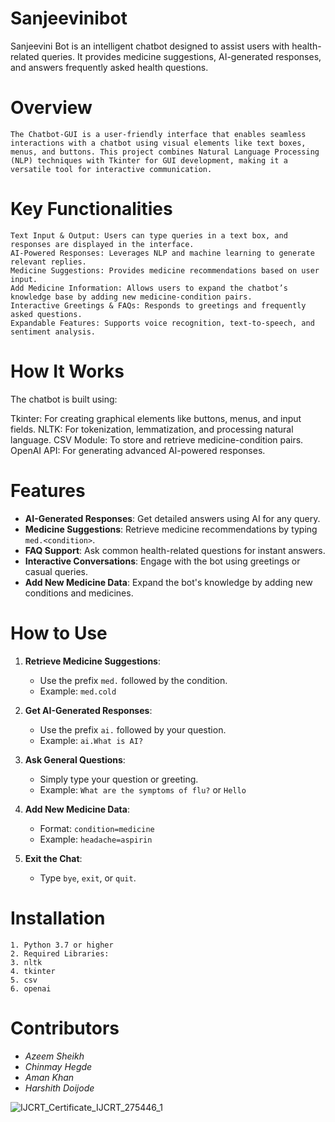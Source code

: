 # Sanjeevinibot
Sanjeevini Bot is an intelligent chatbot designed to assist users with health-related queries. It provides medicine suggestions, AI-generated responses, and answers frequently asked health questions.

# Overview
    The Chatbot-GUI is a user-friendly interface that enables seamless interactions with a chatbot using visual elements like text boxes, menus, and buttons. This project combines Natural Language Processing (NLP) techniques with Tkinter for GUI development, making it a versatile tool for interactive communication.

# Key Functionalities
    Text Input & Output: Users can type queries in a text box, and responses are displayed in the interface.
    AI-Powered Responses: Leverages NLP and machine learning to generate relevant replies.
    Medicine Suggestions: Provides medicine recommendations based on user input.
    Add Medicine Information: Allows users to expand the chatbot’s knowledge base by adding new medicine-condition pairs.
    Interactive Greetings & FAQs: Responds to greetings and frequently asked questions.
    Expandable Features: Supports voice recognition, text-to-speech, and sentiment analysis.

# How It Works
The chatbot is built using:

Tkinter: For creating graphical elements like buttons, menus, and input fields.
NLTK: For tokenization, lemmatization, and processing natural language.
CSV Module: To store and retrieve medicine-condition pairs.
OpenAI API: For generating advanced AI-powered responses.

# Features
- **AI-Generated Responses**: Get detailed answers using AI for any query.
- **Medicine Suggestions**: Retrieve medicine recommendations by typing `med.<condition>`.
- **FAQ Support**: Ask common health-related questions for instant answers.
- **Interactive Conversations**: Engage with the bot using greetings or casual queries.
- **Add New Medicine Data**: Expand the bot's knowledge by adding new conditions and medicines.

# How to Use
1. **Retrieve Medicine Suggestions**:
   - Use the prefix `med.` followed by the condition.
   - Example: `med.cold`

2. **Get AI-Generated Responses**:
   - Use the prefix `ai.` followed by your question.
   - Example: `ai.What is AI?`

3. **Ask General Questions**:
   - Simply type your question or greeting.
   - Example: `What are the symptoms of flu?` or `Hello`

4. **Add New Medicine Data**:
   - Format: `condition=medicine`
   - Example: `headache=aspirin`

5. **Exit the Chat**:
   - Type `bye`, `exit`, or `quit`.

# Installation
    1. Python 3.7 or higher
    2. Required Libraries:
    3. nltk
    4. tkinter
    5. csv
    6. openai

# Contributors 
   - *Azeem Sheikh*
   - *Chinmay Hegde*
   - *Aman Khan*
   - *Harshith Doijode*

![IJCRT_Certificate_IJCRT_275446_1](https://github.com/user-attachments/assets/f22a0c09-2e1c-472f-b1d8-ccc3a9cccf6e)

